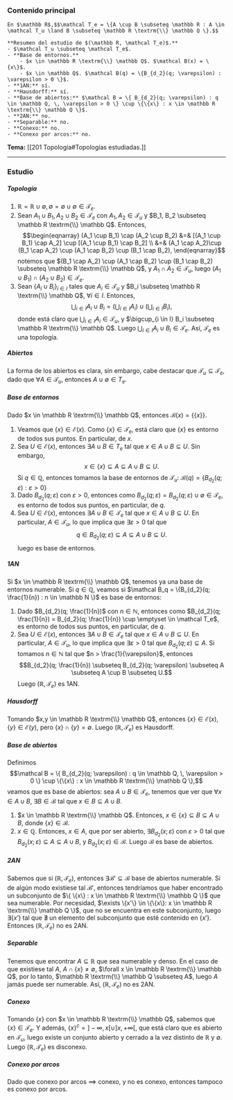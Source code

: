 ### Contenido principal

```ad-Formal
En $\mathbb R$,$$\mathcal T_e = \{A \cup B \subseteq \mathbb R : A \in \mathcal T_u \land B \subseteq \mathbb R \textrm{\\} \mathbb Q \}.$$
```

```ad-note
**Resumen del estudio de $(\mathbb R, \mathcal T_e)$.**
- $\mathcal T_u \subseteq \mathcal T_e$.
- **Base de entornos.**
	- $x \in \mathbb R \textrm{\\} \mathbb Q$. $\mathcal B(x) = \{x\}$.
	- $x \in \mathbb Q$. $\mathcal B(q) = \{B_{d_2}(q; \varepsilon) : \varepsilon > 0 \}$.
- **1AN:** sí.
- **Hausdorff:** sí.
- **Base de abiertos:** $\mathcal B = \{ B_{d_2}(q; \varepsilon) : q \in \mathbb Q, \, \varepsilon > 0 \} \cup \{\{x\} : x \in \mathbb R \textrm{\\} \mathbb Q \}$.
- **2AN:** no.
- **Separable:** no.
- **Conexo:** no.
- **Conexo por arcos:** no.
```

**Tema:** [[201 Topología#Topologías estudiadas.]]

---
### Estudio
##### Topología
1. $\mathbb R = \mathbb R \cup \emptyset, \emptyset = \emptyset \cup \emptyset \in \mathcal T_e$.
2. Sean  $A_1 \cup B_1, A_2 \cup B_2 \in \mathcal T_e$ con $A_1, A_2 \in \mathcal T_u$ y $B_1, B_2 \subseteq \mathbb R \textrm{\\} \mathbb Q$. Entonces, $$\begin{eqnarray}
(A_1 \cup B_1) \cap (A_2 \cup B_2) &=& [(A_1 \cup B_1) \cap A_2] \cup [(A_1 \cup B_1) \cap B_2] \\
&=& (A_1 \cap A_2)\cup (B_1 \cap A_2) \cup (A_1 \cap B_2) \cup (B_1 \cap B_2),
\end{eqnarray}$$ notemos que $(B_1 \cap A_2) \cup (A_1 \cap B_2) \cup (B_1 \cap B_2) \subseteq \mathbb R \textrm{\\} \mathbb Q$, y $A_1 \cap A_2 \in \mathcal T_u$, luego $(A_1 \cup B_1) \cap (A_2 \cup B_2) \in \mathcal T_e$.
3. Sean $\{A_i \cup B_i \}_{i \in I}$ tales que $A_i \in \mathcal T_u$ y $B_i \subseteq \mathbb R \textrm{\\} \mathbb Q$, $\forall i \in I$. Entonces, $$
\bigcup_{i \in I} A_i \cup B_i = \left ( \bigcup_{i \in I} A_i \right ) \cup \left ( \bigcup_{i \in I} B_i \right ),
$$ donde está claro que $\bigcup_{i \in I} A_i \in \mathcal T_u$, y $\bigcup_{i \in I} B_i \subseteq \mathbb R \textrm{\\} \mathbb Q$. Luego $\bigcup_{i \in I} A_i \cup B_i \in \mathcal T_e$.
Así, $\mathcal T_e$ es una topología.
##### Abiertos
La forma de los abiertos es clara, sin embargo, cabe destacar que $\mathcal T_u \subseteq \mathcal T_e$, dado que $\forall A \in \mathcal T_u$, entonces $A \cup \emptyset \in T_e$.

##### Base de entornos
Dado $x \in \mathbb R \textrm{\\} \mathbb Q$, entonces $\mathcal B(x) = \{\{x\}\}$.
1. Veamos que $\{x\} \in \mathcal E(x)$. Como $\{x\} \in \mathcal T_e$, está claro que $\{x\}$ es entorno de todos sus puntos. En particular, de $x$.
2. Sea $U \in \mathcal E(x)$, entonces $\exists A \cup B\in T_e$ tal que $x \in A \cup B \subseteq U$. Sin embargo, $$x \in \{x\} \subseteq A \subseteq A \cup B \subseteq U.$$
Si $q \in \mathbb Q$, entonces tomamos la base de entornos de $\mathcal T_u$: $\mathcal B(q) = \{B_{d_2}(q; \varepsilon) : \varepsilon > 0 \}$
1. Dado $B_{d_2}(q; \varepsilon)$ con $\varepsilon > 0$, entonces como $B_{d_2}(q; \varepsilon) = B_{d_2}(q; \varepsilon) \cup \emptyset \in \mathcal T_e$, es entorno de todos sus puntos, en particular, de $q$.
2. Sea $U \in \mathcal E(x)$, entonces $\exists A \cup B \in \mathcal T_e$ tal que $x \in A \cup B \subseteq U$. En particular, $A \in \mathcal T_u$, lo que implica que $\exists \varepsilon > 0$ tal que $$q \in B_{d_2}(q; \varepsilon) \subseteq A \subseteq A \cup B \subseteq U.$$
luego es base de entornos.
##### 1AN
Si $x \in \mathbb R \textrm{\\} \mathbb Q$, tenemos ya una base de entornos numerable. Si $q \in \mathbb Q$, veamos si $\mathcal B_q = \{B_{d_2}(q; \frac{1}{n}) : n \in \mathbb N \}$ es base de entornos:
1. Dado $B_{d_2}(q; \frac{1}{n})$ con $n \in \mathbb N$, entonces como $B_{d_2}(q; \frac{1}{n}) = B_{d_2}(q; \frac{1}{n}) \cup \emptyset \in \mathcal T_e$, es entorno de todos sus puntos, en particular, de $q$.
2. Sea $U \in \mathcal  E(x)$, entonces $\exists A \cup B \in \mathcal T_e$ tal que $x \in A \cup B \subseteq U$. En particular, $A \in \mathcal T_u$, lo que implica que $\exists \varepsilon > 0$ tal que $B_{d_2}(q; \varepsilon) \subseteq A$. Si tomamos $n \in \mathbb N$ tal que $n > \frac{1}{\varepsilon}$, entonces $$B_{d_2}(q; \frac{1}{n}) \subseteq B_{d_2}(q; \varepsilon) \subseteq A \subseteq A \cup B \subseteq U.$$
Luego $(\mathbb R, \mathcal T_e)$ es 1AN.

##### Hausdorff
Tomando $x,y \in \mathbb R \textrm{\\} \mathbb Q$, entonces $\{x\} \in \mathcal E(x)$, $\{y\} \in \mathcal E(y)$, pero $\{x\} \cap \{y\} = \emptyset$. Luego $(\mathbb R, \mathcal T_e)$ es Hausdorff.

##### Base de abiertos
Definimos $$\mathcal B = \{ B_{d_2}(q; \varepsilon) : q \in \mathbb Q, \, \varepsilon > 0 \} \cup \{\{x\} : x \in \mathbb R \textrm{\\} \mathbb Q \},$$ veamos que es base de abiertos: sea $A \cup B \in \mathcal T_e$, tenemos que ver que $\forall x \in A \cup B$, $\exists B \in \mathcal B$ tal que $x \in B \subseteq A \cup B$.
1. $x \in \mathbb R \textrm{\\} \mathbb Q$. Entonces, $x \in \{x\} \subseteq B \subseteq A \cup B$, donde $\{x\} \in \mathcal B$.
2. $x \in \mathbb Q$. Entonces, $x \in A$, que por ser abierto, $\exists B_{d_2}(x; \varepsilon)$ con $\varepsilon > 0$ tal que $B_{d_2}(x; \varepsilon) \subseteq A \subseteq A \cup B$, y $B_{d_2}(x; \varepsilon) \in \mathcal B$.
Luego $\mathcal B$ es base de abiertos.

##### 2AN
Sabemos que si $(\mathbb R, \mathcal T_e)$, entonces $\exists \mathcal B' \subseteq \mathcal B$ base de abiertos numerable. Si de algún modo existiese tal $\mathcal B'$, entonces tendríamos que haber encontrado un subconjunto de  $\{ \{x\} : x \in \mathbb R \textrm{\\} \mathbb Q \}$ que sea numerable. Por necesidad, $\exists \{x'\} \in \{\{x\}: x \in \mathbb R \textrm{\\} \mathbb Q \}$, que no se encuentra en este subconjunto, luego $\exists \{x'\}$ tal que $\nexists$ un elemento del subconjunto que esté contenido en $\{x'\}$. Entonces $(\mathbb R, \mathcal T_e)$ no es 2AN.

##### Separable
Tenemos que encontrar $A \subseteq \mathbb R$ que sea numerable y denso. En el caso de que existiese tal $A$, $A \cap \{x\} \neq \emptyset$, $\forall x \in \mathbb R \textrm{\\} \mathbb Q$, por lo tanto, $\mathbb R \textrm{\\} \mathbb Q \subseteq A$, luego $A$ jamás puede ser numerable. Así, $(\mathbb R, \mathcal T_e)$ no es 2AN.

##### Conexo
Tomando $\{x\}$ con $x \in \mathbb R \textrm{\\} \mathbb Q$, sabemos que $\{x\} \in \mathcal T_e$. Y además, $\{x\}^c = ]-\infty, x[ \cup ]x, +\infty[$, que está claro que es abierto en $\mathcal T_u$, luego existe un conjunto abierto y cerrado a la vez distinto de $\mathbb R$ y $\emptyset$. Luego $(\mathbb R, \mathcal T_e)$ es disconexo.

##### Conexo por arcos
Dado que conexo por arcos $\implies$ conexo, y no es conexo, entonces tampoco es conexo por arcos.
